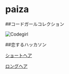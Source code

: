 # paiza

##コードガールコレクション

![Codegirl](./Codegirl.png)


##恋するハッカソン


[ショートヘア](short.py)

[ロングヘア](./long.py)
